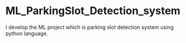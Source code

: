 # ML_ParkingSlot_Detection_system
I develop the ML project which is parking slot detection system using python language.
